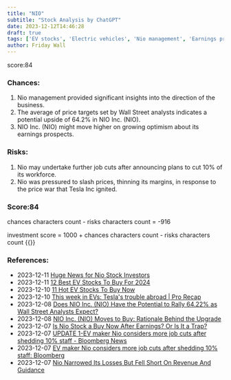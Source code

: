 ```yaml
---
title: "NIO"
subtitle: "Stock Analysis by ChatGPT"
date: 2023-12-12T14:46:28
draft: true
tags: ['EV stocks', 'Electric vehicles', 'Nio management', 'Earnings prospects', 'Job cuts']
author: Friday Wall
---
```


score:84
### Chances:
1. Nio management provided significant insights into the direction of the business.
2. The average of price targets set by Wall Street analysts indicates a potential upside of 64.2% in NIO Inc. (NIO).
3. NIO Inc. (NIO) might move higher on growing optimism about its earnings prospects.
### Risks:
1. Nio may undertake further job cuts after announcing plans to cut 10% of its workforce.
2. Nio was pressured to slash prices, thinning its margins, in response to the price war that Tesla Inc ignited.
### Score:84
chances characters count - risks characters count = -916

investment score = 1000 + chances characters count - risks characters count
{{<tradingview symbol="NYSE:NIO">}}
### References:
- 2023-12-11 [Huge News for Nio Stock Investors](https://finance.yahoo.com/news/huge-news-nio-stock-investors-144430483.html)
- 2023-12-11 [12 Best EV Stocks To Buy For 2024](https://finance.yahoo.com/news/12-best-ev-stocks-buy-175110304.html)
- 2023-12-10 [11 Hot EV Stocks To Buy Now](https://finance.yahoo.com/news/11-hot-ev-stocks-buy-151319162.html)
- 2023-12-10 [This week in EVs: Tesla's trouble abroad | Pro Recap](https://finance.yahoo.com/news/week-evs-teslas-trouble-abroad-083537449.html)
- 2023-12-08 [Does NIO Inc. (NIO) Have the Potential to Rally 64.22% as Wall Street Analysts Expect?](https://finance.yahoo.com/news/does-nio-inc-nio-potential-145510189.html)
- 2023-12-08 [NIO Inc. (NIO) Moves to Buy: Rationale Behind the Upgrade](https://finance.yahoo.com/news/nio-inc-nio-moves-buy-170005700.html)
- 2023-12-07 [Is Nio Stock a Buy Now After Earnings? Or Is It a Trap?](https://finance.yahoo.com/m/dc5b8573-b18a-3eca-9133-5b07dabc1c79/is-nio-stock-a-buy-now-after.html)
- 2023-12-07 [UPDATE 1-EV maker Nio considers more job cuts after shedding 10% staff - Bloomberg News](https://finance.yahoo.com/news/1-ev-maker-nio-considers-062313936.html)
- 2023-12-07 [EV maker Nio considers more job cuts after shedding 10% staff: Bloomberg](https://finance.yahoo.com/news/ev-maker-nio-considers-more-060058289.html)
- 2023-12-07 [Nio Narrowed Its Losses But Fell Short On Revenue And Guidance](https://finance.yahoo.com/news/nio-narrowed-losses-fell-short-215613054.html)


                